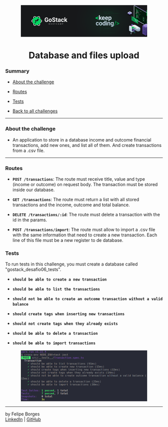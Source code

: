 <div align="center">
	<a href="https://rocketseat.com.br/gostack" target="_blank">
		<img src="../.github/gostackimg.png" alt="Logo" style="max-width:80%"/>
	</a>
</div>

<div align="center">
	<h1>Database and files upload</h1>
</div>

### Summary

- [About the challenge](#about-the-challenge)

- [Routes](#Routes)

- [Tests](#Tests)

- [Back to all challenges](https://github.com/felipejsborges/gostack_bootcamp_challenges)
<hr>

### About the challenge

- An application to store in a database income and outcome financial transactions, add new ones, and list all of them. And create transactions from a .csv file.
<hr>

### Routes

- **`POST /transactions`**: The route must receive title, value and type (income or outcome) on request body. The transaction must be stored inside our database.

- **`GET /transactions`**: The route must return a list with all stored transactions and the income, outcome and total balance.

- **`DELETE /transactions/:id`**: The route must delete a transaction with the id in the params.

- **`POST /transactions/import`**: The route must allow to import a .csv file with the same information that need to create a new transaction. Each line of this file must be a new register to de database.

### Tests
To run tests in this challenge, you must create a database called "gostack_desafio06_tests".

- **`should be able to create a new transaction`**

- **`should be able to list the transactions`**

- **`should not be able to create an outcome transaction without a valid balance`**

- **`should create tags when inserting new transactions`**

- **`should not create tags when they already exists`**

- **`should be able to delete a transaction`**

- **`should be able to import transactions`**

<div align="center" style="margin-top: 16px;">	
	<img src="./.github/tests.png" alt="tests" style="max-width:80%"/>
</div>
<hr>

by Felipe Borges<br>
[LinkedIn](https://www.linkedin.com/in/felipejsborges) | [GitHub](https://github.com/felipejsborges)
